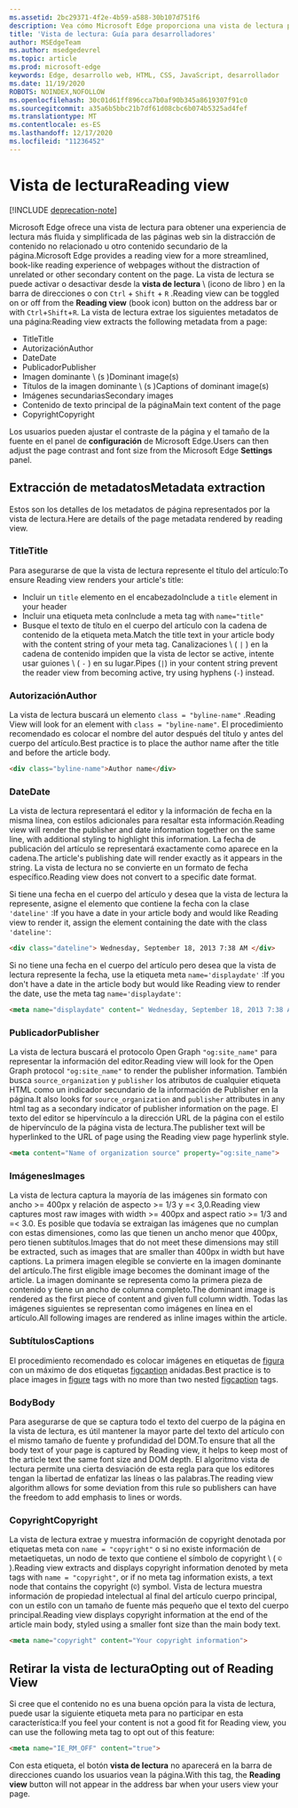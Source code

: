 ```yaml
---
ms.assetid: 2bc29371-4f2e-4b59-a588-30b107d751f6
description: Vea cómo Microsoft Edge proporciona una vista de lectura para las páginas web para habilitar la lectura sin adición.
title: 'Vista de lectura: Guía para desarrolladores'
author: MSEdgeTeam
ms.author: msedgedevrel
ms.topic: article
ms.prod: microsoft-edge
keywords: Edge, desarrollo web, HTML, CSS, JavaScript, desarrollador
ms.date: 11/19/2020
ROBOTS: NOINDEX,NOFOLLOW
ms.openlocfilehash: 30c01d61ff896cca7b0af90b345a8619307f91c0
ms.sourcegitcommit: a35a6b5bbc21b7df61d08cbc6b074b5325ad4fef
ms.translationtype: MT
ms.contentlocale: es-ES
ms.lasthandoff: 12/17/2020
ms.locfileid: "11236452"
---
```

# <span data-ttu-id="8aaa0-104">Vista de lectura</span><span class="sxs-lookup"><span data-stu-id="8aaa0-104">Reading view</span></span>  

[!INCLUDE [deprecation-note](../../includes/legacy-edge-note.md)]  

<span data-ttu-id="8aaa0-105">Microsoft Edge ofrece una vista de lectura para obtener una experiencia de lectura más fluida y simplificada de las páginas web sin la distracción de contenido no relacionado u otro contenido secundario de la página.</span><span class="sxs-lookup"><span data-stu-id="8aaa0-105">Microsoft Edge provides a reading view for a more streamlined, book-like reading experience of webpages without the distraction of unrelated or other secondary content on the page.</span></span>  <span data-ttu-id="8aaa0-106">La vista de lectura se puede activar o desactivar desde la **vista de lectura** \ (icono de libro \) en la barra de direcciones o con `Ctrl` + `Shift` + `R` .</span><span class="sxs-lookup"><span data-stu-id="8aaa0-106">Reading view can be toggled on or off from the **Reading view** \(book icon\) button on the address bar or with `Ctrl`+`Shift`+`R`.</span></span>  <span data-ttu-id="8aaa0-107">La vista de lectura extrae los siguientes metadatos de una página:</span><span class="sxs-lookup"><span data-stu-id="8aaa0-107">Reading view extracts the following metadata from a page:</span></span>  

*   <span data-ttu-id="8aaa0-108">Title</span><span class="sxs-lookup"><span data-stu-id="8aaa0-108">Title</span></span>
*   <span data-ttu-id="8aaa0-109">Autorización</span><span class="sxs-lookup"><span data-stu-id="8aaa0-109">Author</span></span>
*   <span data-ttu-id="8aaa0-110">Date</span><span class="sxs-lookup"><span data-stu-id="8aaa0-110">Date</span></span>
*   <span data-ttu-id="8aaa0-111">Publicador</span><span class="sxs-lookup"><span data-stu-id="8aaa0-111">Publisher</span></span>
*   <span data-ttu-id="8aaa0-112">Imagen dominante \ (s \)</span><span class="sxs-lookup"><span data-stu-id="8aaa0-112">Dominant image\(s\)</span></span>
*   <span data-ttu-id="8aaa0-113">Títulos de la imagen dominante \ (s \)</span><span class="sxs-lookup"><span data-stu-id="8aaa0-113">Captions of dominant image\(s\)</span></span>
*   <span data-ttu-id="8aaa0-114">Imágenes secundarias</span><span class="sxs-lookup"><span data-stu-id="8aaa0-114">Secondary images</span></span>
*   <span data-ttu-id="8aaa0-115">Contenido de texto principal de la página</span><span class="sxs-lookup"><span data-stu-id="8aaa0-115">Main text content of the page</span></span>
*   <span data-ttu-id="8aaa0-116">Copyright</span><span class="sxs-lookup"><span data-stu-id="8aaa0-116">Copyright</span></span>

<span data-ttu-id="8aaa0-117">Los usuarios pueden ajustar el contraste de la página y el tamaño de la fuente en el panel de **configuración** de Microsoft Edge.</span><span class="sxs-lookup"><span data-stu-id="8aaa0-117">Users can then adjust the page contrast and font size from the Microsoft Edge **Settings** panel.</span></span>  

## <span data-ttu-id="8aaa0-118">Extracción de metadatos</span><span class="sxs-lookup"><span data-stu-id="8aaa0-118">Metadata extraction</span></span>  

<span data-ttu-id="8aaa0-119">Estos son los detalles de los metadatos de página representados por la vista de lectura.</span><span class="sxs-lookup"><span data-stu-id="8aaa0-119">Here are details of the page metadata rendered by reading view.</span></span>  

### <span data-ttu-id="8aaa0-120">Title</span><span class="sxs-lookup"><span data-stu-id="8aaa0-120">Title</span></span>  

<span data-ttu-id="8aaa0-121">Para asegurarse de que la vista de lectura represente el título del artículo:</span><span class="sxs-lookup"><span data-stu-id="8aaa0-121">To ensure Reading view renders your article's title:</span></span>  

*   <span data-ttu-id="8aaa0-122">Incluir un `title` elemento en el encabezado</span><span class="sxs-lookup"><span data-stu-id="8aaa0-122">Include a `title` element in your header</span></span>  
*   <span data-ttu-id="8aaa0-123">Incluir una etiqueta meta con</span><span class="sxs-lookup"><span data-stu-id="8aaa0-123">Include a meta tag with</span></span> `name="title"`  
*   <span data-ttu-id="8aaa0-124">Busque el texto de título en el cuerpo del artículo con la cadena de contenido de la etiqueta meta.</span><span class="sxs-lookup"><span data-stu-id="8aaa0-124">Match the title text in your article body with the content string of your meta tag.</span></span>  <span data-ttu-id="8aaa0-125">Canalizaciones \ ( `|` \) en la cadena de contenido impiden que la vista de lector se active, intente usar guiones \ ( `-` \) en su lugar.</span><span class="sxs-lookup"><span data-stu-id="8aaa0-125">Pipes \(`|`\) in your content string prevent the reader view from becoming active, try using hyphens \(`-`\) instead.</span></span>  

### <span data-ttu-id="8aaa0-126">Autorización</span><span class="sxs-lookup"><span data-stu-id="8aaa0-126">Author</span></span>  

<span data-ttu-id="8aaa0-127">La vista de lectura buscará un elemento `class = "byline-name"` .</span><span class="sxs-lookup"><span data-stu-id="8aaa0-127">Reading View will look for an element with `class = "byline-name"`.</span></span>  <span data-ttu-id="8aaa0-128">El procedimiento recomendado es colocar el nombre del autor después del título y antes del cuerpo del artículo.</span><span class="sxs-lookup"><span data-stu-id="8aaa0-128">Best practice is to place the author name after the title and before the article body.</span></span>  

```html
<div class="byline-name">Author name</div>
```  

### <span data-ttu-id="8aaa0-129">Date</span><span class="sxs-lookup"><span data-stu-id="8aaa0-129">Date</span></span>  

<span data-ttu-id="8aaa0-130">La vista de lectura representará el editor y la información de fecha en la misma línea, con estilos adicionales para resaltar esta información.</span><span class="sxs-lookup"><span data-stu-id="8aaa0-130">Reading view will render the publisher and date information together on the same line, with additional styling to highlight this information.</span></span>  <span data-ttu-id="8aaa0-131">La fecha de publicación del artículo se representará exactamente como aparece en la cadena.</span><span class="sxs-lookup"><span data-stu-id="8aaa0-131">The article's publishing date will render exactly as it appears in the string.</span></span>  <span data-ttu-id="8aaa0-132">La vista de lectura no se convierte en un formato de fecha específico.</span><span class="sxs-lookup"><span data-stu-id="8aaa0-132">Reading view does not convert to a specific date format.</span></span>  

<span data-ttu-id="8aaa0-133">Si tiene una fecha en el cuerpo del artículo y desea que la vista de lectura la represente, asigne el elemento que contiene la fecha con la clase `'dateline'` :</span><span class="sxs-lookup"><span data-stu-id="8aaa0-133">If you have a date in your article body and would like Reading view to render it, assign the element containing the date with the class `'dateline'`:</span></span>  

```html
<div class="dateline"> Wednesday, September 18, 2013 7:38 AM </div>
```  

<span data-ttu-id="8aaa0-134">Si no tiene una fecha en el cuerpo del artículo pero desea que la vista de lectura represente la fecha, use la etiqueta meta `name='displaydate'` :</span><span class="sxs-lookup"><span data-stu-id="8aaa0-134">If you don't have a date in the article body but would like Reading view to render the date, use the meta tag `name='displaydate'`:</span></span>  

```html
<meta name="displaydate" content=" Wednesday, September 18, 2013 7:38 AM ">
```  

### <span data-ttu-id="8aaa0-135">Publicador</span><span class="sxs-lookup"><span data-stu-id="8aaa0-135">Publisher</span></span>  

<span data-ttu-id="8aaa0-136">La vista de lectura buscará el protocolo Open Graph `"og:site_name"` para representar la información del editor.</span><span class="sxs-lookup"><span data-stu-id="8aaa0-136">Reading view will look for the Open Graph protocol `"og:site_name"` to render the publisher information.</span></span>  <span data-ttu-id="8aaa0-137">También busca `source_organization` y `publisher` los atributos de cualquier etiqueta HTML como un indicador secundario de la información de Publisher en la página.</span><span class="sxs-lookup"><span data-stu-id="8aaa0-137">It also looks for `source_organization` and `publisher` attributes in any html tag as a secondary indicator of publisher information on the page.</span></span>  <span data-ttu-id="8aaa0-138">El texto del editor se hipervínculo a la dirección URL de la página con el estilo de hipervínculo de la página vista de lectura.</span><span class="sxs-lookup"><span data-stu-id="8aaa0-138">The publisher text will be hyperlinked to the URL of page using the Reading view page hyperlink style.</span></span>  

```html
<meta content="Name of organization source" property="og:site_name">
```  

### <span data-ttu-id="8aaa0-139">Imágenes</span><span class="sxs-lookup"><span data-stu-id="8aaa0-139">Images</span></span>  

<span data-ttu-id="8aaa0-140">La vista de lectura captura la mayoría de las imágenes sin formato con ancho >= 400px y relación de aspecto >= 1/3 y =< 3,0.</span><span class="sxs-lookup"><span data-stu-id="8aaa0-140">Reading view captures most raw images with width >= 400px and aspect ratio >= 1/3 and =< 3.0.</span></span>  <span data-ttu-id="8aaa0-141">Es posible que todavía se extraigan las imágenes que no cumplan con estas dimensiones, como las que tienen un ancho menor que 400px, pero tienen subtítulos.</span><span class="sxs-lookup"><span data-stu-id="8aaa0-141">Images that do not meet these dimensions may still be extracted, such as images that are smaller than 400px in width but have captions.</span></span>  <span data-ttu-id="8aaa0-142">La primera imagen elegible se convierte en la imagen dominante del artículo.</span><span class="sxs-lookup"><span data-stu-id="8aaa0-142">The first eligible image becomes the dominant image of the article.</span></span>  <span data-ttu-id="8aaa0-143">La imagen dominante se representa como la primera pieza de contenido y tiene un ancho de columna completo.</span><span class="sxs-lookup"><span data-stu-id="8aaa0-143">The dominant image is rendered as the first piece of content and given full column width.</span></span>  <span data-ttu-id="8aaa0-144">Todas las imágenes siguientes se representan como imágenes en línea en el artículo.</span><span class="sxs-lookup"><span data-stu-id="8aaa0-144">All following images are rendered as inline images within the article.</span></span>  

### <span data-ttu-id="8aaa0-145">Subtítulos</span><span class="sxs-lookup"><span data-stu-id="8aaa0-145">Captions</span></span>  

<span data-ttu-id="8aaa0-146">El procedimiento recomendado es colocar imágenes en etiquetas de [figura](https://developer.mozilla.org/docs/Web/HTML/Element/figure) con un máximo de dos etiquetas [figcaption](https://developer.mozilla.org/docs/Web/HTML/Element/figcaption) anidadas.</span><span class="sxs-lookup"><span data-stu-id="8aaa0-146">Best practice is to place images in [figure](https://developer.mozilla.org/docs/Web/HTML/Element/figure) tags with no more than two nested [figcaption](https://developer.mozilla.org/docs/Web/HTML/Element/figcaption) tags.</span></span>  

### <span data-ttu-id="8aaa0-147">Body</span><span class="sxs-lookup"><span data-stu-id="8aaa0-147">Body</span></span>  

<span data-ttu-id="8aaa0-148">Para asegurarse de que se captura todo el texto del cuerpo de la página en la vista de lectura, es útil mantener la mayor parte del texto del artículo con el mismo tamaño de fuente y profundidad del DOM.</span><span class="sxs-lookup"><span data-stu-id="8aaa0-148">To ensure that all the body text of your page is captured by Reading view, it helps to keep most of the article text the same font size and DOM depth.</span></span>  <span data-ttu-id="8aaa0-149">El algoritmo vista de lectura permite una cierta desviación de esta regla para que los editores tengan la libertad de enfatizar las líneas o las palabras.</span><span class="sxs-lookup"><span data-stu-id="8aaa0-149">The reading view algorithm allows for some deviation from this rule so publishers can have the freedom to add emphasis to lines or words.</span></span>  

### <span data-ttu-id="8aaa0-150">Copyright</span><span class="sxs-lookup"><span data-stu-id="8aaa0-150">Copyright</span></span>  

<span data-ttu-id="8aaa0-151">La vista de lectura extrae y muestra información de copyright denotada por etiquetas meta con `name = "copyright"` o si no existe información de metaetiquetas, un nodo de texto que contiene el símbolo de copyright \ ( `©` \).</span><span class="sxs-lookup"><span data-stu-id="8aaa0-151">Reading view extracts and displays copyright information denoted by meta tags with `name = "copyright"`, or if no meta tag information exists, a text node that contains the copyright \(`©`\) symbol.</span></span>  <span data-ttu-id="8aaa0-152">Vista de lectura muestra información de propiedad intelectual al final del artículo cuerpo principal, con un estilo con un tamaño de fuente más pequeño que el texto del cuerpo principal.</span><span class="sxs-lookup"><span data-stu-id="8aaa0-152">Reading view displays copyright information at the end of the article main body, styled using a smaller font size than the main body text.</span></span>  

```html
<meta name="copyright" content="Your copyright information">
```  

## <span data-ttu-id="8aaa0-153">Retirar la vista de lectura</span><span class="sxs-lookup"><span data-stu-id="8aaa0-153">Opting out of Reading View</span></span>  

<span data-ttu-id="8aaa0-154">Si cree que el contenido no es una buena opción para la vista de lectura, puede usar la siguiente etiqueta meta para no participar en esta característica:</span><span class="sxs-lookup"><span data-stu-id="8aaa0-154">If you feel your content is not a good fit for Reading view, you can use the following meta tag to opt out of this feature:</span></span>  

```html
<meta name="IE_RM_OFF" content="true">
```  

<span data-ttu-id="8aaa0-155">Con esta etiqueta, el botón **vista de lectura** no aparecerá en la barra de direcciones cuando los usuarios vean la página.</span><span class="sxs-lookup"><span data-stu-id="8aaa0-155">With this tag, the **Reading view** button will not appear in the address bar when your users view your page.</span></span>  
